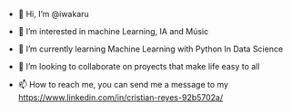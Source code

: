 - 👋 Hi, I’m @iwakaru
- 👀 I’m interested in machine Learning, IA and Músic
- 🌱 I’m currently learning Machine Learning with Python In Data Science

- 💞️ I’m looking to collaborate on proyects that make life easy to all
- 📫 How to reach me, you can send me a message to my https://www.linkedin.com/in/cristian-reyes-92b5702a/

<!---
iwakaru/iwakaru is a ✨ special ✨ repository because its `README.md` (this file) appears on your GitHub profile.
You can click the Preview link to take a look at your changes.
--->
